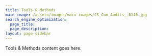 ```yaml
---
title: Tools & Methods
main_image: /assets/images/main-images/CS_Com_Audits__0140.jpg
search_engine_optimization:
  page_title:
  page_description:
layout: page-sidebar
---
```


Tools & Methods content goes here.
